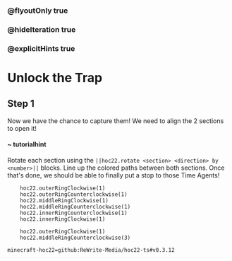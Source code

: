 ### @flyoutOnly true
### @hideIteration true
### @explicitHints true


# Unlock the Trap

## Step 1
Now we have the chance to capture them! We need to align the 2 sections to open it!

#### ~ tutorialhint 
Rotate each section using the ``||hoc22.rotate <section> <direction> by <number>||`` blocks. Line up the colored paths between both sections. Once that's done, we should be able to finally put a stop to those Time Agents!

```ghost
    hoc22.outerRingClockwise(1)
    hoc22.outerRingCounterclockwise(1)
    hoc22.middleRingClockwise(1)
    hoc22.middleRingCounterclockwise(1)
    hoc22.innerRingCounterclockwise(1)
    hoc22.innerRingClockwise(1)
```
```template       
    hoc22.outerRingClockwise(1)
    hoc22.middleRingCounterclockwise(3)

```

```package
minecraft-hoc22=github:ReWrite-Media/hoc22-ts#v0.3.12
```